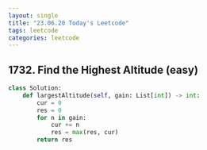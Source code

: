 ```yaml
---
layout: single
title: "23.06.20 Today's Leetcode"
tags: leetcode
categories: leetcode
---
```


## 1732. Find the Highest Altitude (easy)

```python
class Solution:
    def largestAltitude(self, gain: List[int]) -> int:
        cur = 0
        res = 0
        for n in gain:
            cur += n
            res = max(res, cur)
        return res
```
